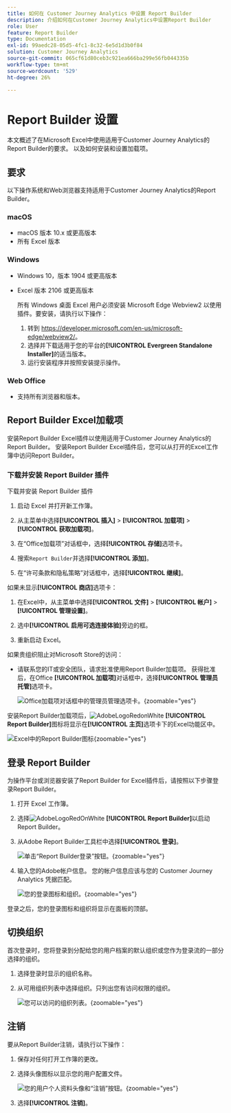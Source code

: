 ```yaml
---
title: 如何在 Customer Journey Analytics 中设置 Report Builder
description: 介绍如何在Customer Journey Analytics中设置Report Builder
role: User
feature: Report Builder
type: Documentation
exl-id: 99aedc28-05d5-4fc1-8c32-6e5d1d3b0f84
solution: Customer Journey Analytics
source-git-commit: 065cf61d80ceb3c921ea666ba299e56fb044335b
workflow-type: tm+mt
source-wordcount: '529'
ht-degree: 26%

---
```


# Report Builder 设置

本文概述了在Microsoft Excel中使用适用于Customer Journey Analytics的Report Builder的要求。 以及如何安装和设置加载项。

## 要求

以下操作系统和Web浏览器支持适用于Customer Journey Analytics的Report Builder。

### macOS

- macOS 版本 10.x 或更高版本
- 所有 Excel 版本

### Windows

- Windows 10，版本 1904 或更高版本
- Excel 版本 2106 或更高版本

  所有 Windows 桌面 Excel 用户必须安装 Microsoft Edge Webview2 以使用插件。要安装，请执行以下操作：

   1. 转到 <https://developer.microsoft.com/en-us/microsoft-edge/webview2/>。
   1. 选择并下载适用于您的平台的&#x200B;**[!UICONTROL Evergreen Standalone Installer]**&#x200B;的适当版本。
   1. 运行安装程序并按照安装提示操作。

### Web Office

- 支持所有浏览器和版本。


## Report Builder Excel加载项

安装Report Builder Excel插件以使用适用于Customer Journey Analytics的Report Builder。 安装Report Builder Excel插件后，您可以从打开的Excel工作簿中访问Report Builder。

### 下载并安装 Report Builder 插件

下载并安装 Report Builder 插件

1. 启动 Excel 并打开新工作簿。

1. 从主菜单中选择&#x200B;**[!UICONTROL 插入]** > **[!UICONTROL 加载项]** > **[!UICONTROL 获取加载项]**。

1. 在“Office加载项”对话框中，选择&#x200B;**[!UICONTROL 存储]**&#x200B;选项卡。

1. 搜索`Report Builder`并选择&#x200B;**[!UICONTROL 添加]**。

1. 在“许可条款和隐私策略”对话框中，选择&#x200B;**[!UICONTROL 继续]**。

如果未显示&#x200B;**[!UICONTROL 商店]**&#x200B;选项卡：

1. 在Excel中，从主菜单中选择&#x200B;**[!UICONTROL 文件]** > **[!UICONTROL 帐户]** > **[!UICONTROL 管理设置]**。

1. 选中&#x200B;**[!UICONTROL 启用可选连接体验]**&#x200B;旁边的框。

1. 重新启动 Excel。

如果贵组织阻止对Microsoft Store的访问：

- 请联系您的IT或安全团队，请求批准使用Report Builder加载项。 获得批准后，在Office **[!UICONTROL 加载项]**&#x200B;对话框中，选择&#x200B;**[!UICONTROL 管理员托管]**&#x200B;选项卡。

  ![Office加载项对话框中的管理员管理选项卡。](./assets/image1.png){zoomable="yes"}

安装Report Builder加载项后，![AdobeLogoRedonWhite](/help/assets/icons/AdobeLogoRedOnWhite.svg) **[!UICONTROL Report Builder]**&#x200B;图标将显示在&#x200B;**[!UICONTROL 主页]**&#x200B;选项卡下的Excel功能区中。

![Excel中的Report Builder图标](./assets/rb_app_icon.png){zoomable="yes"}


## 登录 Report Builder

为操作平台或浏览器安装了Report Builder for Excel插件后，请按照以下步骤登录Report Builder。

1. 打开 Excel 工作簿。

1. 选择![AdobeLogoRedOnWhite](/help/assets/icons/AdobeLogoRedOnWhite.svg) **[!UICONTROL Report Builder]**&#x200B;以启动Report Builder。

1. 从Adobe Report Builder工具栏中选择&#x200B;**[!UICONTROL 登录]**。

   ![单击“Report Builder登录”按钮。](./assets/rb_login.png){zoomable="yes"}

1. 输入您的Adobe帐户信息。 您的帐户信息应该与您的 Customer Journey Analytics 凭据匹配。

   ![您的登录图标和组织。](./assets/image4.png){zoomable="yes"}

登录之后，您的登录图标和组织将显示在面板的顶部。


## 切换组织

首次登录时，您将登录到分配给您的用户档案的默认组织或您作为登录流的一部分选择的组织。

1. 选择登录时显示的组织名称。

1. 从可用组织列表中选择组织。只列出您有访问权限的组织。

   ![您可以访问的组织列表。](./assets/image5.png){zoomable="yes"}

## 注销

要从Report Builder注销，请执行以下操作：

1. 保存对任何打开工作簿的更改。

1. 选择头像图标以显示您的用户配置文件。

   ![您的用户个人资料头像和“注销”按钮。](./assets/image6.png){zoomable="yes"}

1. 选择&#x200B;**[!UICONTROL 注销]**。
